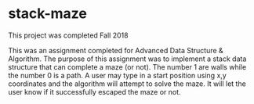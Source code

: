 # stack-maze
This project was completed Fall 2018

This was an assignment completed for Advanced Data Structure & Algorithm. The purpose of this assignment was to implement a stack data structure that can complete a maze (or not). The number 1 are walls while the number 0 is a path. A user may type in a start position using x,y 
coordinates and the algorithm will attempt to solve the maze. It will let the user know if it successfully escaped the maze or not.
